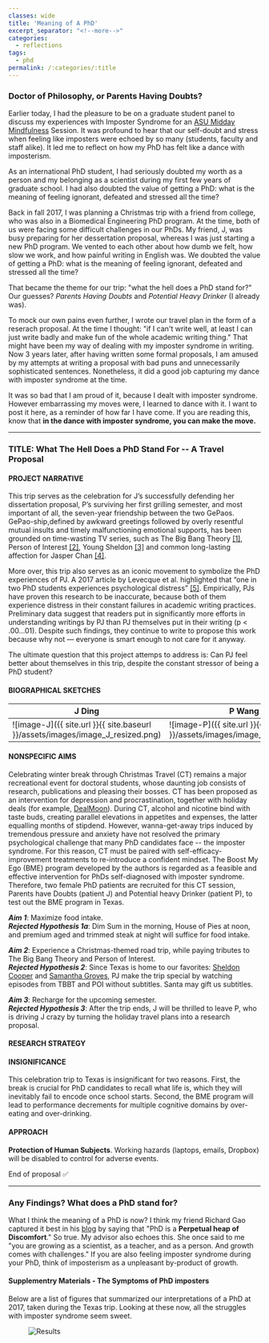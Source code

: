 ```yaml
---
classes: wide
title: 'Meaning of A PhD'
excerpt_separator: "<!--more-->"
categories:
  - reflections
tags:
  - phd
permalink: /:categories/:title
---
```


### Doctor of Philosophy, or Parents Having Doubts?

<!--more-->


Earlier today, I had the pleasure to be on a graduate student panel to discuss my experiences with Imposter Syndrome for an [ASU Midday Mindfulness](https://www.youtube.com/watch?v=mKaPDCH3l9M) Session. It was profound to hear that our self-doubt and stress when feeling like imposters were echoed by so many (students, faculty and staff alike). It led me to reflect on how my PhD has felt like a dance with imposterism. 

As an international PhD student, I had seriously doubted my worth as a person and my belonging as a scientist during my first few years of graduate school. I had also doubted the value of getting a PhD: what is the meaning of feeling ignorant, defeated and stressed all the time? 

Back in fall 2017, I was planning a Christmas trip with a friend from college, who was also in a Biomedical Engineering PhD program. At the time, both of us were facing some difficult challenges in our PhDs. My friend, J, was busy preparing for her dessertation proposal, whereas I was just starting a new PhD program. We vented to each other about how dumb we felt, how slow we work, and how painful writing in English was. We doubted the value of getting a PhD: what is the meaning of feeling ignorant, defeated and stressed all the time? 

That became the theme for our trip: "what the hell does a PhD stand for?" Our guesses? *Parents Having Doubts* and *Potential Heavy Drinker* (I already was). 

To mock our own pains even further, I wrote our travel plan in the form of a reserach proposal. At the time I thought: "if I can't write well, at least I can just write badly and make fun of the whole academic writing thing." That might have been my way of dealing with my imposter syndrome in writing. Now 3 years later, after having written some formal proposals, I am amused by my attempts at writing a proposal with bad puns and unnecessarily sophisticated sentences. Nonetheless, it did a good job capturing my dance with imposter syndrome at the time. 

It was so bad that I am proud of it, because I dealt with imposter syndrome. However embarrassing my moves were, I learned to dance with it. I want to post it here, as a reminder of how far I have come. If you are reading this, know that **in the dance with imposter syndrome, you can make the move.** 

---

### TITLE: What The Hell Does a PhD Stand For -- A Travel Proposal

#### PROJECT NARRATIVE
This trip serves as the celebration for J’s successfully defending her dissertation proposal, P’s surviving her first grilling semester, and most important of all, the seven-year friendship between the two GePaos. GePao-ship,defined by awkward greetings followed by overly resentful mutual insults and timely malfunctioning emotional supports, has been grounded on time-wasting TV series, such as The Big Bang Theory [[1]](https://www.imdb.com/title/tt0898266/?ref_=fn_al_tt_1), Person of Interest [[2]](https://www.imdb.com/title/tt1839578/?ref_=fn_al_tt_1), Young Sheldon [[3]](https://www.imdb.com/title/tt6226232/) and common long-lasting affection for Jasper Chan [[4]](https://www.instagram.com/jasperchan_/?hl=en).

More over, this trip also serves as an iconic movement to symbolize the PhD experiences of PJ. A 2017 article by Levecque et al. highlighted that “one in two PhD students experiences psychological distress” [[5]](https://www.sciencedirect.com/science/article/abs/pii/S0048733317300422?via%3Dihub). Empirically, PJs have proven this research to be inaccurate, because both of them experience distress in their constant failures in academic writing practices. Preliminary data suggest that  readers put in significantly more efforts in understanding writings by PJ than PJ themselves put in their writing (p < .00…01). Despite such findings, they continue to write to propose this work because why not — everyone is smart enough to not care for it anyway.

The ultimate question that this project attemps to address is: Can PJ feel better about themselves in this trip, despite the constant stressor of being a PhD student?

#### BIOGRAPHICAL SKETCHES

J Ding| P Wang
----- | ----- 
![image-J]({{ site.url }}{{ site.baseurl }}/assets/images/image_J_resized.png) | ![image-P]({{ site.url }}{{ site.baseurl }}/assets/images/image_P_resized.png)

#### NONSPECIFIC AIMS
Celebrating winter break through Christmas Travel (CT) remains a major recreational event for doctoral students, whose daunting job consists of research, publications and pleasing their bosses. CT has been proposed as an intervention for depression and procrastination, together with holiday deals (for example, [DealMoon](https://www.dealmoon.com/en)).  During CT, alcohol and nicotine bind with taste buds, creating parallel elevations in appetites and expenses, the latter equalling months of stipdend. However, wanna-get-away trips induced by tremendous pressure and anxiety have not resolved the primary psychological challenge that many PhD candidates face -- the imposter syndrome. For this reason, CT must be paired with self-efficacy-improvement treatments to re-introduce a confident mindset. The Boost My Ego (BME) program developed by the authors is regarded as a feasible and effective intervention for PhDs self-diagnosed with imposter syndrome. Therefore, two female PhD patients are recruited for this CT session, Parents have Doubts (patient J) and Potential heavy Drinker (patient P), to test out the BME program in Texas.

_**Aim 1**_: Maximize food intake.  
_**Rejected Hypothesis 1a**_: Dim Sum in the morning, House of Pies at noon, and premium aged and trimmed steak at night will suffice for food intake.

_**Aim 2**_: Experience a Christmas-themed road trip, while paying tributes to The Big Bang Theory and Person of Interest.  
_**Rejected Hypothesis 2**_: Since Texas is home to our favorites: [Sheldon Cooper](https://en.wikipedia.org/wiki/Sheldon_Cooper) and [Samantha Groves](https://personofinterest.fandom.com/wiki/Root), PJ make the trip special by watching episodes from TBBT and POI without subtitles. Santa may gift us subtitles.

_**Aim 3**_: Recharge for the upcoming semester.  
_**Rejected Hypothesis 3**_: After the trip ends, J will be thrilled to leave P, who is driving J crazy by turning the holiday travel plans into a research proposal.

#### RESEARCH STRATEGY  
#### INSIGNIFICANCE
This celebration trip to Texas is insignificant for two reasons. First, the break is crucial for PhD candidates to recall what life is, which they will inevitably fail to encode once school starts. Second, the BME program will lead to performance decrements for multiple cognitive domains by over-eating and over-drinking.

#### APPROACH
**Protection of Human Subjects**. Working hazards (laptops, emails, Dropbox) will be disabled to control for adverse events. 

End of proposal :white_check_mark:

---

### Any Findings? What does a PhD stand for? 
What I think the meaning of a PhD is now? I think my friend Richard Gao captured it best in his [blog](http://www.rdgao.com/year-3-and-a-half/) by saying that "PhD is a **Perpetual heap of Discomfort**." So true. My advisor also echoes this. She once said to me "you are growing as a scientist, as a teacher, and as a person. And growth comes with challenges."  If you are also feeling imposter syndrome during your PhD, think of imposterism as a unpleasant by-product of growth. 

#### Supplementry Materials - The Symptoms of PhD imposters
Below are a list of figures that summarized our interpretations of a PhD at 2017, taken during the Texas trip. Looking at these now, all the struggles with imposter syndrome seem sweet. 
<figure style="width: 500px" class="align-left">
  <img src="{{ site.url }}{{ site.baseurl }}/assets/images/phd_figures.JPG" alt="Results">
</figure> 